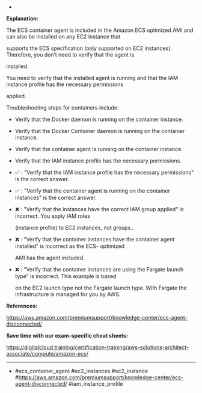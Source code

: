 *

**Explanation:**

The ECS container agent is included in the Amazon ECS optimized AMI and can also be installed on any EC2 instance that

supports the ECS specification (only supported on EC2 instances). Therefore, you don’t need to verify that the agent is

installed.

You need to verify that the installed agent is running and that the IAM instance profile has the necessary permissions

applied.

Troubleshooting steps for containers include:

* Verify that the Docker daemon is running on the container instance.

* Verify that the Docker Container daemon is running on the container instance.

* Verify that the container agent is running on the container instance.

* Verify that the IAM instance profile has the necessary permissions.

* ✅ :  "Verify that the IAM instance profile has the necessary permissions" is the correct answer.

* ✅ :  "Verify that the container agent is running on the container instances" is the correct answer.

* ❌ :  "Verify that the instances have the correct IAM group applied" is incorrect. You apply IAM roles

  (instance profile) to EC2 instances, not groups..

* ❌ :  "Verify that the container instances have the container agent installed" is incorrect as the ECS- optimized

  AMI has the agent included.

* ❌ :  "Verify that the container instances are using the Fargate launch type" is incorrect. This example is based

  on the EC2 launch type not the Fargate launch type. With Fargate the infrastructure is managed for you by AWS.

**References:**

<https://aws.amazon.com/premiumsupport/knowledge-center/ecs-agent-disconnected/>

**Save time with our exam-specific cheat sheets:**

<https://digitalcloud.training/certification-training/aws-solutions-architect-associate/compute/amazon-ecs/>

----
* #ecs_container_agent #ec2_instances #ec2_instance #<https://aws.amazon.com/premiumsupport/knowledge-center/ecs-agent-disconnected/> #iam_instance_profile
